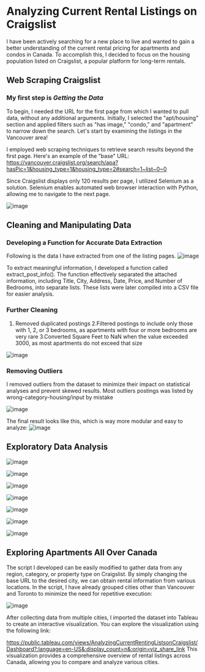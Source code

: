 # Analyzing Current Rental Listings on Craigslist
I have been actively searching for a new place to live and wanted to gain a better understanding of the current rental pricing for apartments and condos in Canada. To accomplish this, I decided to focus on the housing population listed on Craigslist, a popular platform for long-term rentals.

## Web Scraping Craigslist

### My first step is *Getting the Data* 
To begin, I needed the URL for the first page from which I wanted to pull data, without any additional arguments. Initially, I selected the "apt/housing" section and applied filters such as "has image," "condo," and "apartment" to narrow down the search. Let's start by examining the listings in the Vancouver area!

I employed web scraping techniques to retrieve search results beyond the first page. Here's an example of the "base" URL:
https://vancouver.craigslist.org/search/apa?hasPic=1&housing_type=1&housing_type=2#search=1~list~0~0

Since Craigslist displays only 120 results per page, I utilized Selenium as a solution. Selenium enables automated web browser interaction with Python, allowing me to navigate to the next page.

![image](https://user-images.githubusercontent.com/66462812/234835921-aa24e5d9-f819-42af-8ed1-8f62bd763bb0.png)

## Cleaning and Manipulating Data

### Developing a Function for Accurate Data Extraction

Following is the data I have extracted from one of the listing pages. 
![image](https://user-images.githubusercontent.com/66462812/234839167-dab56716-a94f-4672-8523-6a778dbe28a3.png)

To extract meaningful information, I developed a function called extract_post_info(). The function effectively separated the attached information, including Title, City, Address, Date, Price, and Number of Bedrooms, into separate lists. These lists were later compiled into a CSV file for easier analysis.

### Further Cleaning

1. Removed duplicated postings
2.Filtered postings to include only those with 1, 2, or 3 bedrooms, as apartments with four or more bedrooms are very rare
3.Converted Square Feet to NaN when the value exceeded 3000, as most apartments do not exceed that size

![image](https://user-images.githubusercontent.com/66462812/234918006-444b4bd4-9cc7-4c75-9b51-ae6b44a19a43.png)

### Removing Outliers

I removed outliers from the dataset to minimize their impact on statistical analyses and prevent skewed results. Most outliers postings was listed by wrong-category-housing/input by mistake 

![image](https://user-images.githubusercontent.com/66462812/234915688-961eddc4-6ea9-401e-b306-6212219a2d2d.png)

The final result looks like this, which is way more modular and easy to analyze:
![image](https://user-images.githubusercontent.com/66462812/234843754-291133e4-cabc-45b9-9a44-f5d147108760.png)

## Exploratory Data Analysis

![image](https://user-images.githubusercontent.com/66462812/234920035-5cadcc8f-c912-40c3-9b53-34c56b94d4c2.png)

![image](https://user-images.githubusercontent.com/66462812/234920121-84e1151e-4d01-4754-949d-7da52fe14bde.png)

![image](https://user-images.githubusercontent.com/66462812/234919928-adb960a3-88cb-45f9-b161-b124787a0d47.png)

![image](https://user-images.githubusercontent.com/66462812/234919967-dc941da6-0d81-414f-bc47-1693d74e3178.png)

![image](https://user-images.githubusercontent.com/66462812/234919994-266672fd-e758-4d71-a383-52bc78bcdd5f.png)

![image](https://user-images.githubusercontent.com/66462812/234920200-459aae04-5e03-4a4c-b9c7-64362b89dafd.png)

![image](https://user-images.githubusercontent.com/66462812/234920370-dd00ab14-5847-416d-b59f-a865a35b8883.png)

## Exploring Apartments All Over Canada

The script I developed can be easily modified to gather data from any region, category, or property type on Craigslist. By simply changing the base URL to the desired city, we can obtain rental information from various locations. In the script, I have already grouped cities other than Vancouver and Toronto to minimize the need for repetitive execution:

![image](https://user-images.githubusercontent.com/66462812/234837123-d1a73f89-5fc9-42d8-873c-46fc4960b5d9.png)

After collecting data from multiple cities, I imported the dataset into Tableau to create an interactive visualization. You can explore the visualization using the following link:

https://public.tableau.com/views/AnalyzingCurrentRentingListsonCraigslist/Dashboard?:language=en-US&:display_count=n&:origin=viz_share_link
This visualization provides a comprehensive overview of rental listings across Canada, allowing you to compare and analyze various cities.













